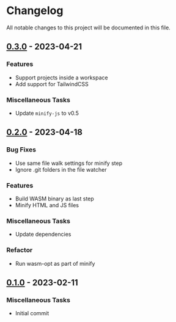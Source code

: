 # Changelog

All notable changes to this project will be documented in this file.

## [0.3.0] - 2023-04-21

### Features

- Support projects inside a workspace
- Add support for TailwindCSS

### Miscellaneous Tasks

- Update `minify-js` to v0.5

[0.3.0]: https://github.com/dnaka91/wazzup/compare/v0.2.0...v0.3.0

## [0.2.0] - 2023-04-18

### Bug Fixes

- Use same file walk settings for minify step
- Ignore .git folders in the file watcher

### Features

- Build WASM binary as last step
- Minify HTML and JS files

### Miscellaneous Tasks

- Update dependencies

### Refactor

- Run wasm-opt as part of minify

[0.2.0]: https://github.com/dnaka91/wazzup/compare/v0.1.0...v0.2.0

## [0.1.0] - 2023-02-11

### Miscellaneous Tasks

- Initial commit

[0.1.0]: https://github.com/dnaka91/wazzup/releases/tag/v0.1.0

<!-- generated by git-cliff -->
